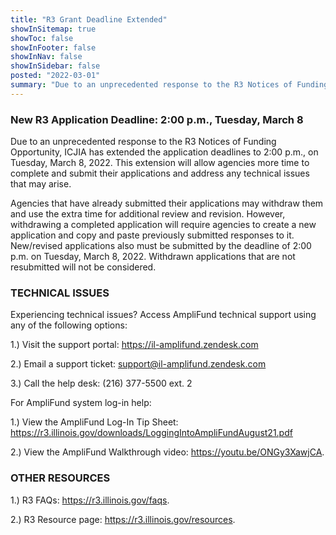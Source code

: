 ```yaml
---
title: "R3 Grant Deadline Extended"
showInSitemap: true
showToc: false
showInFooter: false
showInNav: false
showInSidebar: false
posted: "2022-03-01"
summary: "Due to an unprecedented response to the R3 Notices of Funding Opportunity, ICJIA has extended the application deadlines to 2:00 p.m., on Tuesday, March 8, 2022. This extension will allow agencies more time to complete and submit their applications and address any technical issues that may arise."
---
```


### New R3 Application Deadline: 2:00 p.m., Tuesday, March 8

Due to an unprecedented response to the R3 Notices of Funding Opportunity, ICJIA has extended the application deadlines to 2:00 p.m., on Tuesday, March 8, 2022. This extension will allow agencies more time to complete and submit their applications and address any technical issues that may arise.

Agencies that have already submitted their applications may withdraw them and use the extra time for additional review and revision. However, withdrawing a completed application will require agencies to create a new application and copy and paste previously submitted responses to it. New/revised applications also must be submitted by the deadline of 2:00 p.m. on Tuesday, March 8, 2022. Withdrawn applications that are not resubmitted will not be considered.

### TECHNICAL ISSUES

Experiencing technical issues? Access AmpliFund technical support using any of the following options:

1.) Visit the support portal: https://il-amplifund.zendesk.com

2.) Email a support ticket: support@il-amplifund.zendesk.com

3.) Call the help desk: (216) 377-5500 ext. 2

For AmpliFund system log-in help:

1.) View the AmpliFund Log-In Tip Sheet: https://r3.illinois.gov/downloads/LoggingIntoAmpliFundAugust21.pdf

2.) View the AmpliFund Walkthrough video: https://youtu.be/ONGy3XawjCA.

### OTHER RESOURCES

1.) R3 FAQs: https://r3.illinois.gov/faqs.

2.) R3 Resource page: https://r3.illinois.gov/resources.
